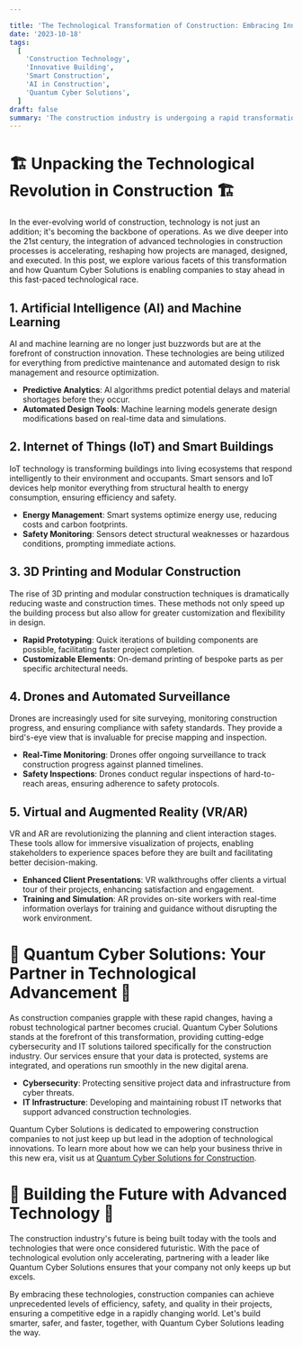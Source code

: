 ```yaml
---

title: 'The Technological Transformation of Construction: Embracing Innovation with Quantum Cyber Solutions'
date: '2023-10-18'
tags:
  [
    'Construction Technology',
    'Innovative Building',
    'Smart Construction',
    'AI in Construction',
    'Quantum Cyber Solutions',
  ]
draft: false
summary: 'The construction industry is undergoing a rapid transformation, fueled by advancements in various technologies. From AI to smart building materials, this blog post explores the diverse areas being revolutionized by tech and highlights how Quantum Cyber Solutions is playing a pivotal role in helping companies navigate this dynamic landscape.'
---
```


# 🏗️ Unpacking the Technological Revolution in Construction 🏗️

In the ever-evolving world of construction, technology is not just an addition; it's becoming the backbone of operations. As we dive deeper into the 21st century, the integration of advanced technologies in construction processes is accelerating, reshaping how projects are managed, designed, and executed. In this post, we explore various facets of this transformation and how Quantum Cyber Solutions is enabling companies to stay ahead in this fast-paced technological race.

## 1. **Artificial Intelligence (AI) and Machine Learning**

AI and machine learning are no longer just buzzwords but are at the forefront of construction innovation. These technologies are being utilized for everything from predictive maintenance and automated design to risk management and resource optimization.

- **Predictive Analytics**: AI algorithms predict potential delays and material shortages before they occur.
- **Automated Design Tools**: Machine learning models generate design modifications based on real-time data and simulations.

## 2. **Internet of Things (IoT) and Smart Buildings**

IoT technology is transforming buildings into living ecosystems that respond intelligently to their environment and occupants. Smart sensors and IoT devices help monitor everything from structural health to energy consumption, ensuring efficiency and safety.

- **Energy Management**: Smart systems optimize energy use, reducing costs and carbon footprints.
- **Safety Monitoring**: Sensors detect structural weaknesses or hazardous conditions, prompting immediate actions.

## 3. **3D Printing and Modular Construction**

The rise of 3D printing and modular construction techniques is dramatically reducing waste and construction times. These methods not only speed up the building process but also allow for greater customization and flexibility in design.

- **Rapid Prototyping**: Quick iterations of building components are possible, facilitating faster project completion.
- **Customizable Elements**: On-demand printing of bespoke parts as per specific architectural needs.

## 4. **Drones and Automated Surveillance**

Drones are increasingly used for site surveying, monitoring construction progress, and ensuring compliance with safety standards. They provide a bird's-eye view that is invaluable for precise mapping and inspection.

- **Real-Time Monitoring**: Drones offer ongoing surveillance to track construction progress against planned timelines.
- **Safety Inspections**: Drones conduct regular inspections of hard-to-reach areas, ensuring adherence to safety protocols.

## 5. **Virtual and Augmented Reality (VR/AR)**

VR and AR are revolutionizing the planning and client interaction stages. These tools allow for immersive visualization of projects, enabling stakeholders to experience spaces before they are built and facilitating better decision-making.

- **Enhanced Client Presentations**: VR walkthroughs offer clients a virtual tour of their projects, enhancing satisfaction and engagement.
- **Training and Simulation**: AR provides on-site workers with real-time information overlays for training and guidance without disrupting the work environment.

# 🚀 Quantum Cyber Solutions: Your Partner in Technological Advancement 🚀

As construction companies grapple with these rapid changes, having a robust technological partner becomes crucial. Quantum Cyber Solutions stands at the forefront of this transformation, providing cutting-edge cybersecurity and IT solutions tailored specifically for the construction industry. Our services ensure that your data is protected, systems are integrated, and operations run smoothly in the new digital arena.

- **Cybersecurity**: Protecting sensitive project data and infrastructure from cyber threats.
- **IT Infrastructure**: Developing and maintaining robust IT networks that support advanced construction technologies.

Quantum Cyber Solutions is dedicated to empowering construction companies to not just keep up but lead in the adoption of technological innovations. To learn more about how we can help your business thrive in this new era, visit us at [Quantum Cyber Solutions for Construction](https://www.quantumcybersolutions.com/Construction).

# 🌟 Building the Future with Advanced Technology 🌟

The construction industry's future is being built today with the tools and technologies that were once considered futuristic. With the pace of technological evolution only accelerating, partnering with a leader like Quantum Cyber Solutions ensures that your company not only keeps up but excels.

By embracing these technologies, construction companies can achieve unprecedented levels of efficiency, safety, and quality in their projects, ensuring a competitive edge in a rapidly changing world. Let's build smarter, safer, and faster, together, with Quantum Cyber Solutions leading the way.
